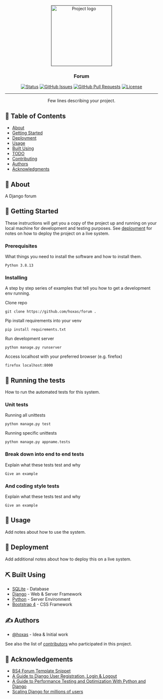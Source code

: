 <p align="center">
  <a href="" rel="noopener">
 <img width=200px height=200px src="https://i.imgur.com/6wj0hh6.jpg" alt="Project logo"></a>
</p>

<h3 align="center">Forum</h3>

<div align="center">

[![Status](https://img.shields.io/badge/status-active-success.svg)]()
[![GitHub Issues](https://img.shields.io/github/issues/hoxas/forum.svg)](https://github.com/hoxas/forum/issues/)
[![GitHub Pull Requests](https://img.shields.io/github/issues-pr/hoxas/forum.svg)](https://github.com/hoxas/forum/pulls)
[![License](https://img.shields.io/badge/license-MIT-blue.svg)](/LICENSE)

</div>

---

<p align="center"> Few lines describing your project.
    <br> 
</p>

## 📝 Table of Contents

-   [About](#about)
-   [Getting Started](#getting_started)
-   [Deployment](#deployment)
-   [Usage](#usage)
-   [Built Using](#built_using)
-   [TODO](../TODO.md)
-   [Contributing](../CONTRIBUTING.md)
-   [Authors](#authors)
-   [Acknowledgments](#acknowledgement)

## 🧐 About <a name = "about"></a>

A Django forum

## 🏁 Getting Started <a name = "getting_started"></a>

These instructions will get you a copy of the project up and running on your local machine for development and testing purposes. See [deployment](#deployment) for notes on how to deploy the project on a live system.

### Prerequisites

What things you need to install the software and how to install them.

```
Python 3.8.13
```

### Installing

A step by step series of examples that tell you how to get a development env running.

Clone repo

```
git clone https://github.com/hoxas/forum .
```

Pip install requirements into your venv

```
pip install requirements.txt
```

Run development server

```
python manage.py runserver
```

Access localhost with your preferred browser
(e.g. firefox)

```
firefox localhost:8000
```

## 🔧 Running the tests <a name = "tests"></a>

How to run the automated tests for this system.

### Unit tests

Running all unittests

```
python manage.py test
```

Running specific unittests

```
python manage.py appname.tests
```

### Break down into end to end tests

Explain what these tests test and why

```
Give an example
```

### And coding style tests

Explain what these tests test and why

```
Give an example
```

## 🎈 Usage <a name="usage"></a>

Add notes about how to use the system.

## 🚀 Deployment <a name = "deployment"></a>

Add additional notes about how to deploy this on a live system.

## ⛏️ Built Using <a name = "built_using"></a>

-   [SQLite](https://www.sqlite.org/) - Database
-   [Django](https://www.djangoproject.com/) - Web & Server Framework
-   [Python](https://www.python.org/) - Server Environment
-   [Bootstrap 4](https://getbootstrap.com/) - CSS Framework

## ✍️ Authors <a name = "authors"></a>

-   [@hoxas](https://github.com/hoxas) - Idea & Initial work

See also the list of [contributors](https://github.com/hoxas/forum/contributors) who participated in this project.

## 🎉 Acknowledgements <a name = "acknowledgement"></a>

-   [BS4 Forum Template Snippet](https://www.bootdey.com/snippets/view/bs4-forum)
-   [A Guide to Django User Registration, Login & Logout](https://ordinarycoders.com/blog/article/django-user-register-login-logout)
-   [A Guide to Performance Testing and Optimization With Python and Django](https://www.toptal.com/python/performance-optimization-testing-django)
-   [Scaling Django for millions of users](https://technobeans.com/2020/12/01/scaling-django-for-millions-of-users/)
